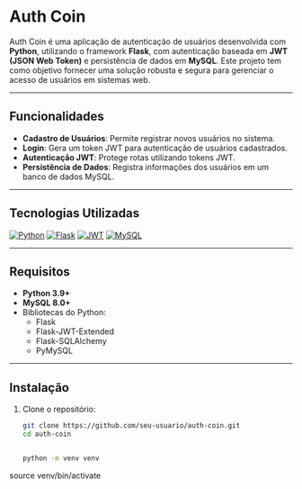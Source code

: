 # Auth Coin


Auth Coin é uma aplicação de autenticação de usuários desenvolvida com **Python**, utilizando o framework **Flask**, com autenticação baseada em **JWT (JSON Web Token)** e persistência de dados em **MySQL**. Este projeto tem como objetivo fornecer uma solução robusta e segura para gerenciar o acesso de usuários em sistemas web.

---

## Funcionalidades

- **Cadastro de Usuários**: Permite registrar novos usuários no sistema.
- **Login**: Gera um token JWT para autenticação de usuários cadastrados.
- **Autenticação JWT**: Protege rotas utilizando tokens JWT.
- **Persistência de Dados**: Registra informações dos usuários em um banco de dados MySQL.

---

## Tecnologias Utilizadas

[![Python](https://img.shields.io/badge/Python-3776AB?style=for-the-badge&logo=python&logoColor=white)](https://www.python.org/)
[![Flask](https://img.shields.io/badge/Flask-000000?style=for-the-badge&logo=flask&logoColor=white)](https://flask.palletsprojects.com/)
[![JWT](https://img.shields.io/badge/JWT-000000?style=for-the-badge&logo=jsonwebtokens&logoColor=white)](https://jwt.io/)
[![MySQL](https://img.shields.io/badge/MySQL-4479A1?style=for-the-badge&logo=mysql&logoColor=white)](https://www.mysql.com/)

---

## Requisitos

- **Python 3.9+**
- **MySQL 8.0+**
- Bibliotecas do Python:
  - Flask
  - Flask-JWT-Extended
  - Flask-SQLAlchemy
  - PyMySQL

---

## Instalação

1. Clone o repositório:
   ```bash
   git clone https://github.com/seu-usuario/auth-coin.git
   cd auth-coin


   python -m venv venv
source venv/bin/activate
